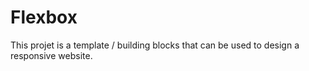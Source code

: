 # Flexbox
This projet is a template / building blocks that can be used to design a responsive website.
